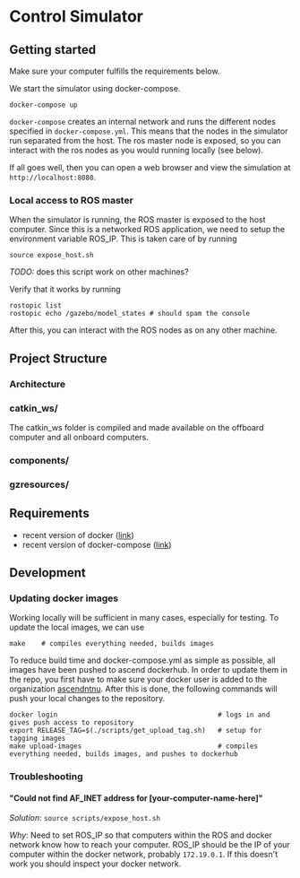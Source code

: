 # Control Simulator


## Getting started
Make sure your computer fulfills the requirements below. 

We start the simulator using docker-compose.
```
docker-compose up
```
`docker-compose` creates an internal network and runs the different nodes specified in `docker-compose.yml`. This means that the nodes in the simulator run separated from the host. The ros master node is exposed, so you can interact with the ros nodes as you would running locally (see below). 

If all goes well, then you can open a web browser and view the simulation at `http://localhost:8080`. 

### Local access to ROS master
When the simulator is running, the ROS master is exposed to the host computer. Since this is a networked ROS application, we need to setup the environment variable ROS_IP.
This is taken care of by running
```
source expose_host.sh 
```
*TODO:* does this script work on other machines?

Verify that it works by running
```
rostopic list
rostopic echo /gazebo/model_states # should spam the console
```
After this, you can interact with the ROS nodes as on any other machine.

## Project Structure

### Architecture

### catkin_ws/
The catkin_ws folder is compiled and made available on the offboard computer and all onboard computers. 

### components/

### gzresources/

## Requirements
- recent version of docker ([link](https://docs.docker.com/install/linux/docker-ce/ubuntu/))
- recent version of docker-compose ([link](https://docs.docker.com/compose/install/))

## Development

### Updating docker images 

Working locally will be sufficient in many cases, especially for testing. To update the local images, we can use
```
make    # compiles everything needed, builds images
```

To reduce build time and docker-compose.yml as simple as possible, all images have been pushed to ascend dockerhub. In order to update them in the repo, you first have to make sure your docker user is added to the organization [ascendntnu](https://hub.docker.com/u/ascendntnu/). After this is done, the following commands will push your local changes to the repository. 
```
docker login                                        # logs in and gives push access to repository
export RELEASE_TAG=$(./scripts/get_upload_tag.sh)   # setup for tagging images
make upload-images                                  # compiles everything needed, builds images, and pushes to dockerhub
```

### Troubleshooting
#### "Could not find AF_INET address for [your-computer-name-here]"
*Solution*: `source scripts/expose_host.sh`

*Why*: Need to set ROS_IP so that computers within the ROS and docker network know how to reach your computer. ROS_IP should be the IP of your computer within the docker network, probably `172.19.0.1`. If this doesn't work you should inspect your docker network.  

